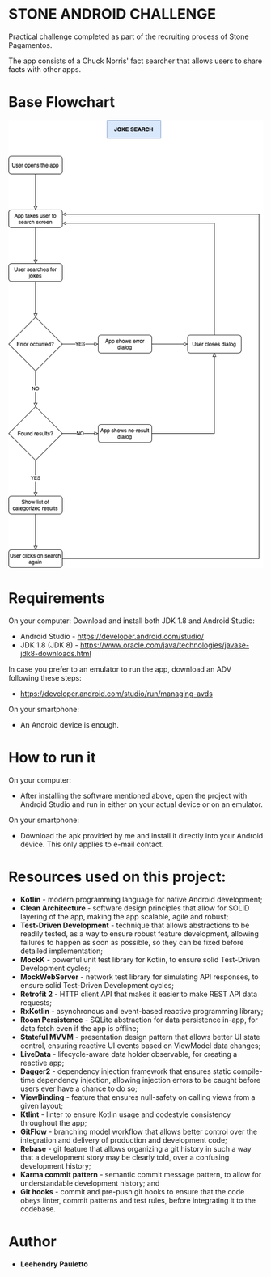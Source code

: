 # STONE ANDROID CHALLENGE

Practical challenge completed as part of the recruiting process of Stone Pagamentos.

The app consists of a Chuck Norris' fact searcher that allows users to share facts with other apps.

# Base Flowchart

![Base Flowchart](stone_challenge_-_feature_flowchart.png)

# Requirements  

On your computer:
Download and install both JDK 1.8 and Android Studio:

* Android Studio - https://developer.android.com/studio/
* JDK 1.8 (JDK 8) - https://www.oracle.com/java/technologies/javase-jdk8-downloads.html

In case you prefer to an emulator to run the app, download an ADV following these steps:
* https://developer.android.com/studio/run/managing-avds

On your smartphone:
* An Android device is enough.

# How to run it

On your computer:
* After installing the software mentioned above, open the project with Android Studio and run in either on your actual device or on an emulator.

On your smartphone:
* Download the apk provided by me and install it directly into your Android device. This only applies to e-mail contact.

# Resources used on this project:

* **Kotlin** - modern programming language for native Android development;
* **Clean Architecture** - software design principles that allow for SOLID layering of the app, making the app scalable, agile and robust;
* **Test-Driven Development** - technique that allows abstractions to be readily tested, as a way to ensure robust feature development, allowing failures to happen as soon as possible, so they can be fixed before detailed implementation;
* **MockK** - powerful unit test library for Kotlin, to ensure solid Test-Driven Development cycles;
* **MockWebServer** - network test library for simulating API responses, to ensure solid Test-Driven Development cycles;
* **Retrofit 2** - HTTP client API that makes it easier to make REST API data requests;
* **RxKotlin** - asynchronous and event-based reactive programming library;
* **Room Persistence** - SQLite abstraction for data persistence in-app, for data fetch even if the app is offline;
* **Stateful MVVM** - presentation design pattern that allows better UI state control, ensuring reactive UI events based on ViewModel data changes; 
* **LiveData** - lifecycle-aware data holder observable, for creating a reactive app;
* **Dagger2** - dependency injection framework that ensures static compile-time dependency injection, allowing injection errors to be caught before users ever have a chance to do so; 
* **ViewBinding** - feature that ensures null-safety on calling views from a given layout;
* **Ktlint** - linter to ensure Kotlin usage and codestyle consistency throughout the app;
* **GitFlow** - branching model workflow that allows better control over the integration and delivery of production and development code;
* **Rebase** - git feature that allows organizing a git history in such a way that a development story may be clearly told, over a confusing development history;
* **Karma commit pattern** - semantic commit message pattern, to allow for understandable development history; and
* **Git hooks** - commit and pre-push git hooks to ensure that the code obeys linter, commit patterns and test rules, before integrating it to the codebase.

# Author

* **Leehendry Pauletto**
